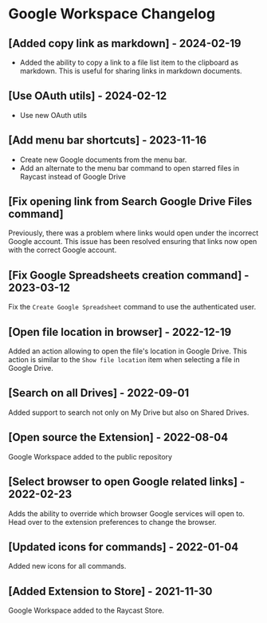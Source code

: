 # Google Workspace Changelog

## [Added copy link as markdown] - 2024-02-19
- Added the ability to copy a link to a file list item to the clipboard as markdown. This is useful for sharing links in markdown documents.

## [Use OAuth utils] - 2024-02-12

- Use new OAuth utils

## [Add menu bar shortcuts] - 2023-11-16

- Create new Google documents from the menu bar.
- Add an alternate to the menu bar command to open starred files in Raycast instead of Google Drive

## [Fix opening link from Search Google Drive Files command]

Previously, there was a problem where links would open under the incorrect Google account. This issue has been resolved ensuring that links now open with the correct Google account.

## [Fix Google Spreadsheets creation command] - 2023-03-12

Fix the `Create Google Spreadsheet` command to use the authenticated user.

## [Open file location in browser] - 2022-12-19

Added an action allowing to open the file's location in Google Drive. This action is similar to the `Show file location` item when selecting a file in Google Drive.

## [Search on all Drives] - 2022-09-01

Added support to search not only on My Drive but also on Shared Drives.

## [Open source the Extension] - 2022-08-04

Google Workspace added to the public repository

## [Select browser to open Google related links] - 2022-02-23

Adds the ability to override which browser Google services will open to. Head over to the extension preferences to change the browser.

## [Updated icons for commands] - 2022-01-04

Added new icons for all commands.

## [Added Extension to Store] - 2021-11-30

Google Workspace added to the Raycast Store.
